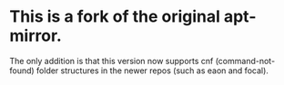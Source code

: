 This is a fork of the original apt-mirror.
==========

The only addition is that this version now supports cnf (command-not-found) folder structures in the newer repos (such as eaon and focal).
